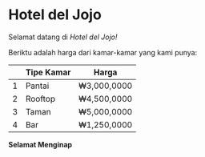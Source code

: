 # Hotel del Jojo

Selamat datang di *Hotel del Jojo!*

Beriktu adalah harga dari kamar-kamar yang kami punya:

| | Tipe Kamar | Harga |
|---|---|---|
|1 | Pantai | ₩3,000,0000 |
|2 | Rooftop | ₩4,500,0000 |
|3 | Taman | ₩5,000,0000 |
|4 | Bar | ₩1,250,0000 |

**Selamat Menginap**
